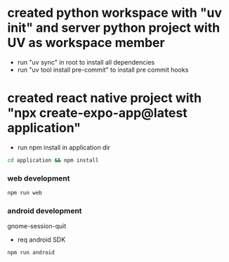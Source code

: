 # created python workspace with "uv init" and server python project with UV as workspace member

- run "uv sync" in root to install all dependencies
- run "uv tool install pre-commit" to install pre commit hooks

# created react native project with "npx create-expo-app@latest application"

- run npm install in application dir

```bash
cd application && npm install
```

### web development

```bash
npm run web
```

### android development
gnome-session-quit
- req android SDK

```bash
npm run android
```
